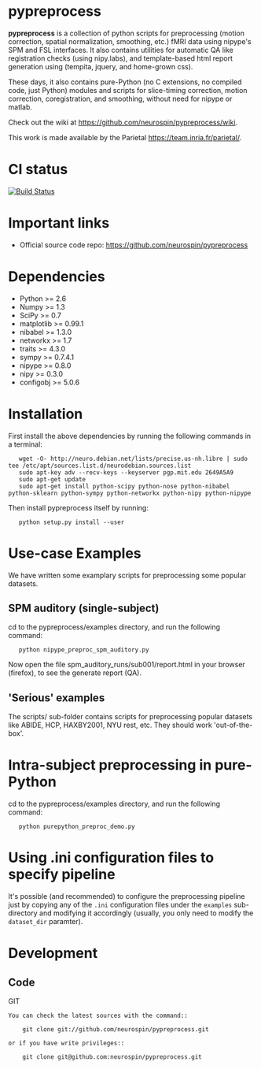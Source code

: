 pypreprocess
============
**pypreprocess** is a collection of python scripts for preprocessing (motion 
correction, spatial normalization, smoothing, etc.) fMRI data using 
nipype's SPM and FSL interfaces. It also contains utilities for automatic 
QA like registration checks (using nipy.labs), and template-based html report
generation using (tempita, jquery, and home-grown css).

These days, it also contains pure-Python (no C extensions, no compiled code, just Python)
modules and scripts for slice-timing correction, motion correction, coregistration,
and smoothing, without need for nipype or matlab.

Check out the wiki at https://github.com/neurospin/pypreprocess/wiki.

This work is made available by the Parietal https://team.inria.fr/parietal/.


CI status
=========
[![Build Status](https://travis-ci.org/dohmatob/pypreprocess.svg?branch=master)](https://travis-ci.org/dohmatob/pypreprocess)


Important links
===============

- Official source code repo: https://github.com/neurospin/pypreprocess


Dependencies
============
* Python >= 2.6
* Numpy >= 1.3
* SciPy >= 0.7
* matplotlib >= 0.99.1
* nibabel >= 1.3.0
* networkx >= 1.7
* traits >= 4.3.0
* sympy >= 0.7.4.1
* nipype >= 0.8.0
* nipy >= 0.3.0	
* configobj >= 5.0.6


Installation
============
First install the above dependencies by running the following commands in a terminal:

       wget -O- http://neuro.debian.net/lists/precise.us-nh.libre | sudo tee /etc/apt/sources.list.d/neurodebian.sources.list
       sudo apt-key adv --recv-keys --keyserver pgp.mit.edu 2649A5A9
       sudo apt-get update
       sudo apt-get install python-scipy python-nose python-nibabel python-sklearn python-sympy python-networkx python-nipy python-nipype

Then install pypreprocess itself by running:

       python setup.py install --user


Use-case Examples
=================
We have written some examplary scripts for preprocessing some popular datasets.

SPM auditory (single-subject)
-----------------------------
cd to the pypreprocess/examples directory, and run the following command:

       python nipype_preproc_spm_auditory.py 

Now open the file spm_auditory_runs/sub001/report.html in your browser (firefox), to see
the generate report (QA).

'Serious' examples
------------------
The scripts/ sub-folder contains scripts for preprocessing popular datasets like ABIDE, HCP, HAXBY2001, NYU rest, etc.
They should work 'out-of-the-box'.


Intra-subject preprocessing in pure-Python
==========================================
cd to the pypreprocess/examples directory, and run the following command:

       python purepython_preproc_demo.py
       

Using .ini configuration files to specify pipeline
==================================================
It's possible (and recommended) to configure the preprocessing pipeline just by copying
any of the `.ini` configuration files under the `examples` sub-directory and modifying it accordingly (usually, you only need to modify the `dataset_dir` paramter).


Development
===========

Code
----

GIT
~~~
You can check the latest sources with the command::

    git clone git://github.com/neurospin/pypreprocess.git

or if you have write privileges::

    git clone git@github.com:neurospin/pypreprocess.git
